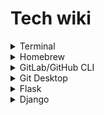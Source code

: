 # Tech wiki

<details><summary>Terminal</summary>
<p>

### Create z-shell profile

```bash
$ touch ~/.zshrc
$ open ~/.zshrc -a Xcode
$ source ~/.zshrc
```

### To customise terminal, add in zshrc

```
export PS1='sd@tracklib $ '  

parse_git_branch() {
git branch 2> /dev/null | sed -e '/^[^*]/d' -e 's/* \(.*\)/ (\1)/'
}

setopt PROMPT_SUBST
PROMPT='% sd@tracklib%{%F{green}%}$(parse_git_branch)%{%F{none}%} $ '
```


</p>
</details>


<details><summary>Homebrew</summary>
<p>

### Install homebrew from terminal

```bash 
$ ruby -e "$(curl -fsSL https://raw.githubusercontent.com/Homebrew/install/master/install)"
```

### Install tree

```bash 
$ brew install tree
```

</p>
</details>


<details><summary>GitLab/GitHub CLI</summary>
<p>

- [ ] https://docs.gitlab.com/ee/gitlab-basics/start-using-git.html

```bash 
$ brew install gh
$ brew install git
```
  
### Login (for github not gitlab)

```bash 
$ gh auth login
```
  
### Create project

```bash 
$ cd <project_dir>
```
  
#### @ SSH

```bash 
$ git clone git@gitlab.<company_name>.com:saurav/<repo_name>.git
```

#### @ HTTPS
  
```bash 
$ git clone https://github.com/sauravdwivedi/<repo_name>.git
```
    
#### @ CLI

```bash   
$ gh repo clone sauravdwivedi/<repo_name>
```
    
### Go to repository directory
  
```bash 
$ cd <repo_name>
```
  
### Initialise connection between project dir and git repository (redundant)

```bash 
$ git init
```
  
### Add remote that tells Git where to push or pull from

```bash 
$ git remote add origin git@github.com:sauravdwivedi/test.git
```
    
### Check origin

```bash 
$ git remote -v
```
  
### Download the latest changes in the project from origin repo (<_remote> = origin)

```bash 
$ git pull <_remote> <name_of_branch> # here branch refers to origin branch, from where to pull!
$ git pull
```
  
### Create a branch

```bash 
$ git checkout -b <name_of_branch>
```
  
### Switch to a branch

```bash 
$ git checkout <name_of_branch>
```
  
### Check current branch

```bash   
$ git branch
```
  
### Rename a branch

```bash   
$ git branch -m <old_branch_name> <new_branch_name>
```
  
### Work on project, make changes (e.g. load <project_dir> in PyCharm)

### If you want to UNDO all changes in project, use

```bash 
$ git restore .
```
  
### View differences

```bash 
$ git diff
```
  
### View the files that have changes

```bash 
$ git status
```
  
### Add local changes to staging

```bash 
$ git add <filename_OR_folder_name>
```
  
### Stage all files in the current directory and subdirectory

```bash 
$ git add .
```
  
### Confirm that the files have been added to staging

```bash 
$ git status
```
  
### Undo added files

```bash 
$ git reset <file_name>
```
  
### Remove files

```bash 
$ git rm <file_name>
```
  
### Commit the staged files

```bash 
$ git commit -m "Modify feat: Endpoint etc"
```
  
### Send changes to Git (<_remote> = origin)

```bash 
$ git push <_remote> <name_of_branch>
```
  
### Merge a branch with default branch

```bash 
$ git checkout <default_branch>
$ git merge <feature_branch>
```

### Delete feature branch

```bash 
$ git branch -d <feature_branch>
```
  
### Delete local repo after repo update

```bash   
$ cd ..
$ sudo rm -r <repo_name>
```

</p>
</details>

<details><summary>Git Desktop</summary>
<p>

### Install Github Desktop
  
```bash
$ brew install --cask github
```

### Squashing commits
  
- [ ] https://docs.github.com/en/desktop/contributing-and-collaborating-using-github-desktop/managing-commits/squashing-commits

### Other Git GUI

```bash   
$ brew install git-gui 
$ gitk
$ brew install git-cola  
$ git-cola
```

</p>
</details>


<details><summary>Flask</summary>
<p>

- [ ] https://flask.palletsprojects.com/

- [ ] https://flask-restful.readthedocs.io/

- [ ] https://flask-restplus.readthedocs.io/

- [ ] https://flask-restx.readthedocs.io/

- [ ] https://flask-smorest.readthedocs.io/

- [ ] https://flask-migrate.readthedocs.io/

### Create and activate virtual environment (e.g. FlaskEnv)
  
```bash
$ python -m venv <env_name>
$ source <env_name>/bin/activate
```

### Install Flask
  
```bash
$ pip install Flask
$ pip install flask-restful
$ pip install flask-restplus
$ pip install flask-restx
```

### Migrate updates (new models) to database

```
$ export FLASK_APP=app.py
$ flask db init
$ flask db migrate -m "Initial migration."
$ flask db upgrade
```

</p>
</details>


<details><summary>Django</summary>
<p>
  
- [ ] https://docs.djangoproject.com/
  
- [ ] https://www.django-rest-framework.org/

- [ ] https://edu.anarcho-copy.org/Programming%20Languages/Python/Python%20CheatSheet/beginners_python_cheat_sheet_pcc_django.pdf

- [ ] https://youtu.be/rHux0gMZ3Eg

- [ ] https://youtu.be/c708Nf0cHrs

### Architecture

- [ ] In django, Model is models.py, Controller is views.py and View is called Templates in analogy to MVC architecture.

### Create and activate virtual environment (e.g. DjangoEnv)
  
```bash
$ python -m venv <env_name>
$ source <env_name>/bin/activate
```
  
### Install django
  
```bash  
$ python -m pip install Django
$ pip install djangorestframework
```
  
### Create project
  
```bash
$ django-admin startproject <project_name> .
```
  
### Create database

```bash  
$ python manage.py migrate
```
  
### View project

```bash  
$ python manage.py runserver <port>
$ http://127.0.0.1:8000/admin/
```

### Create new app

```bash  
$ python manage.py startapp <app_name>
```

### Update app

```bash  
$ cd <app_name>
$ open -a Xcode models.py
```
  
### Add app to project

```bash  
$ cd ..
$ cd <project_name>
$ open -a Xcode settings.py
$ add '<app_name>'
```

### Migrate updates to database

```
$ cd ..
$ python manage.py makemigrations <app_name>
$ python manage.py migrate
```

### Create a superuser

```bash  
$ python manage.py createsuperuser
```

### Register a model with the admin site

```bash
$ cd <app_name>
$ open -a Xcode admin.py
$ add 'from .models import <model_name>' and 'admin.site.register(<model_name>)'
```

</p>
</details>
